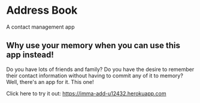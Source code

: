 # Address Book
A contact management app

## Why use your memory when you can use this app instead!

Do you have lots of friends and family? Do you have the desire to remember their contact information without having to commit any of it to memory? Well, there's an app for it. This one!

Click here to try it out:
https://imma-add-u12432.herokuapp.com
